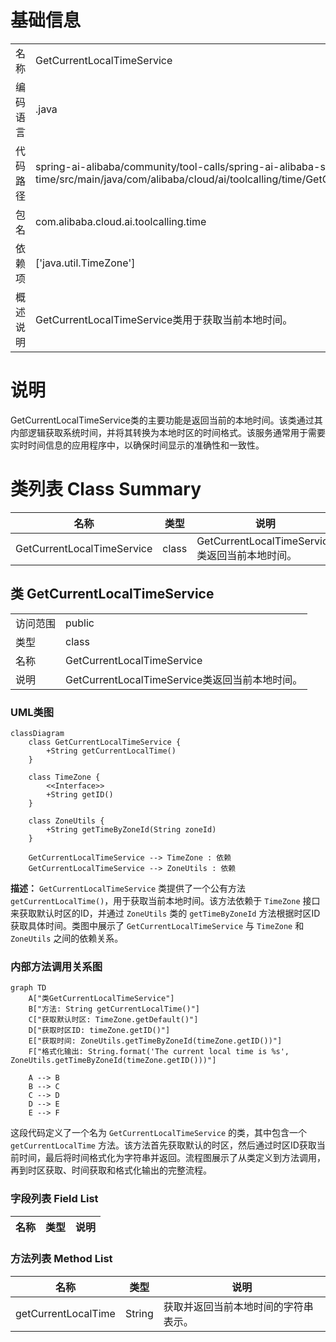 # 基础信息

|      |      |
|------|------|
| 名称 | GetCurrentLocalTimeService |
| 编码语言 | .java |
| 代码路径 | spring-ai-alibaba/community/tool-calls/spring-ai-alibaba-starter-tool-calling-time/src/main/java/com/alibaba/cloud/ai/toolcalling/time/GetCurrentLocalTimeService.java |
| 包名 | com.alibaba.cloud.ai.toolcalling.time |
| 依赖项 | ['java.util.TimeZone'] |
| 概述说明 | GetCurrentLocalTimeService类用于获取当前本地时间。 |

# 说明

GetCurrentLocalTimeService类的主要功能是返回当前的本地时间。该类通过其内部逻辑获取系统时间，并将其转换为本地时区的时间格式。该服务通常用于需要实时时间信息的应用程序中，以确保时间显示的准确性和一致性。

# 类列表 Class Summary

| 名称   | 类型  | 说明 |
|-------|------|-------------|
| GetCurrentLocalTimeService | class | GetCurrentLocalTimeService类返回当前本地时间。 |



## 类 GetCurrentLocalTimeService

|      |      |
|------|------|
| 访问范围 | public |
| 类型 | class |
| 名称 | GetCurrentLocalTimeService |
| 说明 | GetCurrentLocalTimeService类返回当前本地时间。 |


### UML类图

```mermaid
classDiagram
    class GetCurrentLocalTimeService {
        +String getCurrentLocalTime()
    }

    class TimeZone {
        <<Interface>>
        +String getID()
    }

    class ZoneUtils {
        +String getTimeByZoneId(String zoneId)
    }

    GetCurrentLocalTimeService --> TimeZone : 依赖
    GetCurrentLocalTimeService --> ZoneUtils : 依赖
```

**描述：**
`GetCurrentLocalTimeService` 类提供了一个公有方法 `getCurrentLocalTime()`，用于获取当前本地时间。该方法依赖于 `TimeZone` 接口来获取默认时区的ID，并通过 `ZoneUtils` 类的 `getTimeByZoneId` 方法根据时区ID获取具体时间。类图中展示了 `GetCurrentLocalTimeService` 与 `TimeZone` 和 `ZoneUtils` 之间的依赖关系。


### 内部方法调用关系图

```mermaid
graph TD
    A["类GetCurrentLocalTimeService"]
    B["方法: String getCurrentLocalTime()"]
    C["获取默认时区: TimeZone.getDefault()"]
    D["获取时区ID: timeZone.getID()"]
    E["获取时间: ZoneUtils.getTimeByZoneId(timeZone.getID())"]
    F["格式化输出: String.format('The current local time is %s', ZoneUtils.getTimeByZoneId(timeZone.getID()))"]

    A --> B
    B --> C
    C --> D
    D --> E
    E --> F
```

这段代码定义了一个名为 `GetCurrentLocalTimeService` 的类，其中包含一个 `getCurrentLocalTime` 方法。该方法首先获取默认的时区，然后通过时区ID获取当前时间，最后将时间格式化为字符串并返回。流程图展示了从类定义到方法调用，再到时区获取、时间获取和格式化输出的完整流程。

### 字段列表 Field List

| 名称  | 类型  | 说明 |
|-------|-------|------|

### 方法列表 Method List

| 名称  | 类型  | 说明 |
|-------|-------|------|
| getCurrentLocalTime | String | 获取并返回当前本地时间的字符串表示。 |




